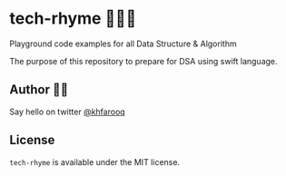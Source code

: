 # tech-rhyme 👨🏻‍💻
Playground code examples for all Data Structure &amp; Algorithm

The purpose of this repository to prepare for DSA using swift language.

## Author 🙏🏻

Say hello on twitter [@khfarooq](https://twitter.com/khfarooq)

## License

`tech-rhyme` is available under the MIT license.
